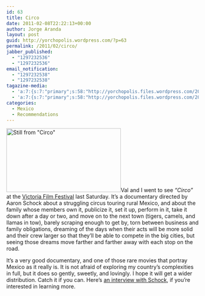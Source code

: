 ```yaml
---
id: 63
title: Circo
date: 2011-02-08T22:22:13+00:00
author: Jorge Aranda
layout: post
guid: http://yorchopolis.wordpress.com/?p=63
permalink: /2011/02/circo/
jabber_published:
  - "1297232536"
  - "1297232536"
email_notification:
  - "1297232538"
  - "1297232538"
tagazine-media:
  - 'a:7:{s:7:"primary";s:58:"http://yorchopolis.files.wordpress.com/2011/02/circo-2.jpg";s:6:"images";a:1:{s:58:"http://yorchopolis.files.wordpress.com/2011/02/circo-2.jpg";a:6:{s:8:"file_url";s:58:"http://yorchopolis.files.wordpress.com/2011/02/circo-2.jpg";s:5:"width";s:3:"440";s:6:"height";s:3:"246";s:4:"type";s:5:"image";s:4:"area";s:6:"108240";s:9:"file_path";s:0:"";}}s:6:"videos";a:0:{}s:11:"image_count";s:1:"1";s:6:"author";s:6:"347557";s:7:"blog_id";s:8:"15950073";s:9:"mod_stamp";s:19:"2011-02-09 06:22:13";}'
  - 'a:7:{s:7:"primary";s:58:"http://yorchopolis.files.wordpress.com/2011/02/circo-2.jpg";s:6:"images";a:1:{s:58:"http://yorchopolis.files.wordpress.com/2011/02/circo-2.jpg";a:6:{s:8:"file_url";s:58:"http://yorchopolis.files.wordpress.com/2011/02/circo-2.jpg";s:5:"width";s:3:"440";s:6:"height";s:3:"246";s:4:"type";s:5:"image";s:4:"area";s:6:"108240";s:9:"file_path";s:0:"";}}s:6:"videos";a:0:{}s:11:"image_count";s:1:"1";s:6:"author";s:6:"347557";s:7:"blog_id";s:8:"15950073";s:9:"mod_stamp";s:19:"2011-02-09 06:22:13";}'
categories:
  - Mexico
  - Recommendations
---
```

[<img class="alignleft size-medium wp-image-64" title="Still from &quot;Circo&quot;" src="http://yorchopolis.files.wordpress.com/2011/02/circo-2.jpg?w=300" alt="Still from &quot;Circo&quot;" width="300" height="167" srcset="http://cuevano.ca/wp-content/uploads/2011/02/circo-2.jpg 440w, http://cuevano.ca/wp-content/uploads/2011/02/circo-2-300x167.jpg 300w" sizes="(max-width: 300px) 100vw, 300px" />](http://yorchopolis.files.wordpress.com/2011/02/circo-2.jpg)Val and I went to see _&#8220;Circo&#8221;_ at the [Victoria Film Festival](http://www.victoriafilmfestival.com/ "Victoria Film Festival") last Saturday. It&#8217;s a documentary directed by Aaron Schock about a struggling circus touring rural Mexico, and about the family whose members own it, publicize it, set it up, perform in it, take it down after a day or two, and move on to the next town (tigers, camels, and llamas in tow), barely scraping enough to get by, torn between business and family obligations, dreaming of the days when their acts will be more solid and their crew larger so that they&#8217;ll be able to compete in the big cities, but seeing those dreams move farther and farther away with each stop on the road.

It&#8217;s a very good documentary, and one of those rare movies that portray Mexico as it really is. It is not afraid of exploring my country&#8217;s complexities in full, but it does so gently, sweetly, and lovingly. I hope it will get a wider distribution. Catch it if you can. Here&#8217;s [an interview with Schock](http://efilmcritic.com/feature.php?feature=3159 "Interview with Aaron Schock"), if you&#8217;re interested in learning more.